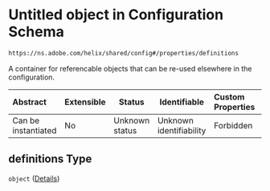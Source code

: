 # Untitled object in Configuration Schema

```txt
https://ns.adobe.com/helix/shared/config#/properties/definitions
```

A container for referencable objects that can be re-used elsewhere in the configuration.


| Abstract            | Extensible | Status         | Identifiable            | Custom Properties | Additional Properties | Access Restrictions | Defined In                                                        |
| :------------------ | ---------- | -------------- | ----------------------- | :---------------- | --------------------- | ------------------- | ----------------------------------------------------------------- |
| Can be instantiated | No         | Unknown status | Unknown identifiability | Forbidden         | Allowed               | none                | [config.schema.json\*](config.schema.json "open original schema") |

## definitions Type

`object` ([Details](config-properties-definitions.md))
